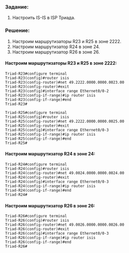 ### Задание:
1. Настроить IS-IS в ISP Триада.
### Решение:
1. Настроим маршрутизаторы R23 и R25 в зоне 2222.
2. Настроим маршрутизатор R24 в зоне 24.
3. Настроим маршрутизатор R26 в зоне 26. 

#### Настроим маршрутизаторы R23 и R25 в зоне 2222:
```
Triad-R23#configure terminal 
Triad-R23(config)#router isis
Triad-R23(config-router)#net 49.2222.0000.0000.0023.00
Triad-R23(config-router)#exit
Triad-R23(config)#interface range Ethernet0/0-2
Triad-R23(config-if-range)#ip router isis
Triad-R23(config-if-range)#end
Triad-R23#
```
```
Triad-R25#configure terminal
Triad-R25(config)#router isis
Triad-R25(config-router)#net 49.2222.0000.0000.0025.00
Triad-R25(config-router)#exit
Triad-R25(config)#interface range Ethernet0/0-3
Triad-R25(config-if-range)#ip router isis
Triad-R25(config-if-range)#end
Triad-R25#
```
#### Настроим маршрутизатор R24 в зоне 24:
```
Triad-R24#configure terminal 
Triad-R24(config)#router isis
Triad-R24(config-router)#net 49.0024.0000.0000.0024.00
Triad-R24(config-router)#exit
Triad-R24(config)#interface range Ethernet0/0-3
Triad-R24(config-if-range)#ip router isis
Triad-R24(config-if-range)#end
Triad-R24#
```
#### Настроим маршрутизатор R26 в зоне 26:
```
Triad-R26#configure terminal
Triad-R26(config)#router isis
Triad-R26(config-router)#net 49.0026.0000.0000.0026.00
Triad-R26(config-router)#exit
Triad-R26(config)#interface range Ethernet0/0-3
Triad-R26(config-if-range)#ip router isis
Triad-R26(config-if-range)#end
Triad-R26#
```
